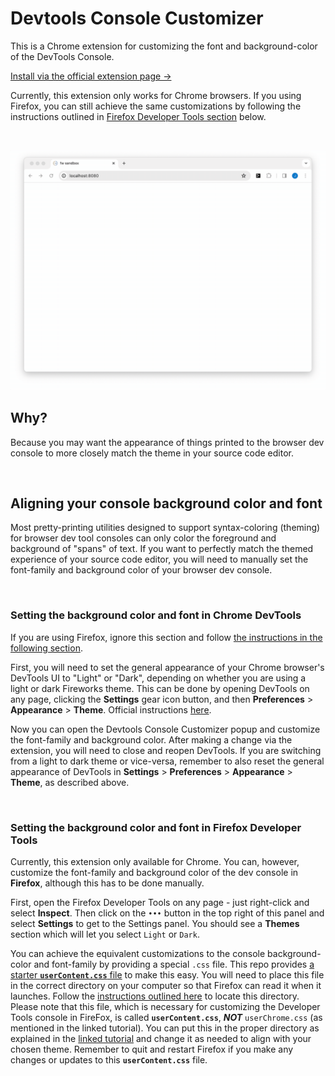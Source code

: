 # Devtools Console Customizer
This is a Chrome extension for customizing the font and background-color of the DevTools Console.

<a href="https://chromewebstore.google.com/detail/kjkmaoifmppnclfacnmbimcckfgekmod" target="_blank">Install via the official extension page →</a>

Currently, this extension only works for Chrome browsers. If you using Firefox, you can still achieve the same customizations by following the instructions outlined in [Firefox Developer Tools section](#setting-the-background-color-and-font-in-firefox-developer-tools) below.

<br>

![](./graphics/devtools-console-customizer-screen-recording-v2.gif)

## Why?
Because you may want the appearance of things printed to the browser dev console to more closely match the theme in your source code editor.

<br>

## Aligning your console background color and font
Most pretty-printing utilities designed to support syntax-coloring (theming) for browser dev tool consoles can only color the foreground and background of "spans" of text. If you want to perfectly match the themed experience of your source code editor, you will need to manually set the font-family and background color of your browser dev console.

<br>

### Setting the background color and font in Chrome DevTools 
If you are using Firefox, ignore this section and follow [the instructions in the following section](#setting-the-background-color-and-font-in-firefox-developer-tools).

First, you will need to set the general appearance of your Chrome browser's DevTools UI to "Light" or "Dark", depending on whether you are using a light or dark Fireworks theme. This can be done by opening DevTools on any page, clicking the **Settings** gear icon button, and then **Preferences** > **Appearance** > **Theme**. Official instructions <a href="https://developer.chrome.com/docs/devtools/settings" target="_blank">here</a>.

Now you can open the Devtools Console Customizer popup and customize the font-family and background color. After making a change via the extension, you will need to close and reopen DevTools. If you are switching from a light to dark theme or vice-versa, remember to also reset the general appearance of DevTools in **Settings** > **Preferences** > **Appearance** > **Theme**, as described above.


<br>

### Setting the background color and font in Firefox Developer Tools
Currently, this extension only available for Chrome. You can, however, customize the font-family and background color of the dev console in **Firefox**, although this has to be done manually.

First, open the Firefox Developer Tools on any page - just right-click and select **Inspect**. Then click on the *`•••`* button in the top right of this panel and select **Settings** to get to the Settings panel. You should see a **Themes** section which will let you select `Light` or `Dark`.

You can achieve the equivalent customizations to the console background-color and font-family by providing a special `.css` file. This repo provides <a href="" target="_blank">a starter **`userContent.css`** file</a> to make this easy. You will need to place this file in the correct directory on your computer so that Firefox can read it when it launches. Follow the <a href="https://www.userchrome.org/how-create-userchrome-css.html" target="_blank">instructions outlined here</a> to locate this directory. Please note that this file, which is necessary for customizing the Developer Tools console in FireFox, is called **`userContent.css`**,  ***NOT*** `userChrome.css` (as mentioned in the linked tutorial).  You can put this in the proper directory as explained in the <a href="https://www.userchrome.org/how-create-userchrome-css.html" target="_blank">linked tutorial</a> and change it as needed to align with your chosen theme. Remember to quit and restart Firefox if you make any changes or updates to this **`userContent.css`** file.

